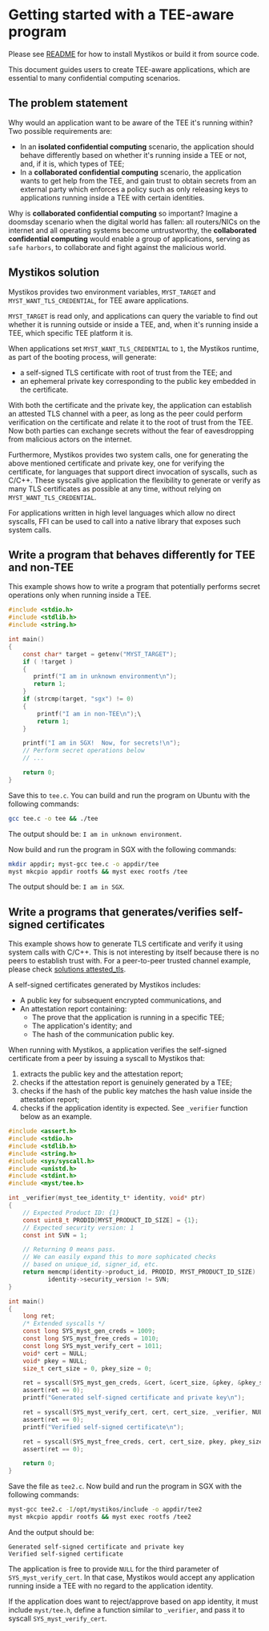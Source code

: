 # Getting started with a TEE-aware program

Please see [README](../README.md) for how to install Mystikos or build
it from source code.

This document guides users to create TEE-aware applications, which are
essential to many confidential computing scenarios.

## The problem statement

Why would an application want to be aware of the TEE it's running within? Two
possible requirements are:

* In an **isolated confidential computing** scenario, the application should
  behave differently based on whether it's running
  inside a TEE or not, and, if it is, which types of TEE;
* In a **collaborated confidential computing** scenario, the application wants
  to get help from the TEE, and gain trust to obtain secrets from an external
  party which enforces a policy such as only releasing keys to applications
  running inside a TEE with certain identities.

Why is **collaborated confidential computing** so important?
Imagine a doomsday scenario when the digital world has fallen: all routers/NICs
on the internet and all operating systems become untrustworthy, the
**collaborated confidential computing** would enable a group of
applications, serving as `safe harbors`, to collaborate and fight against
the malicious world.

## Mystikos solution

Mystikos provides two environment variables, `MYST_TARGET` and
`MYST_WANT_TLS_CREDENTIAL`, for TEE aware applications.

`MYST_TARGET` is read only, and applications can query the variable to
find out whether it is running outside or inside a TEE, and, when it's
running inside a TEE, which specific TEE platform it is.

When applications set `MYST_WANT_TLS_CREDENTIAL` to `1`, the Mystikos
runtime, as part of the booting process, will generate:

* a self-signed TLS certificate with root of trust from the
TEE; and
* an ephemeral private key corresponding to the public key embedded
in the certificate.

With both the certificate and the private key, the application can establish
an attested TLS channel with a peer, as long as the peer could perform
verification on the certificate and relate it to the root of trust from
the TEE. Now both parties can exchange secrets without the fear of
eavesdropping from malicious actors on the internet.

Furthermore, Mystikos provides two system calls, one for generating the above
mentioned certificate and private key, one for verifying the certificate,
for languages that support direct invocation of syscalls, such as C/C++.
These syscalls give application the flexibility to generate or verify as
many TLS certificates as possible at any time, without relying on
`MYST_WANT_TLS_CREDENTIAL`.

For applications written in high level languages which allow no direct
syscalls, FFI can be used to call into a native library that exposes such
system calls.

## Write a program that behaves differently for TEE and non-TEE

This example shows how to write a program that potentially performs secret
operations only when running inside a TEE.

```c
#include <stdio.h>
#include <stdlib.h>
#include <string.h>

int main()
{
    const char* target = getenv("MYST_TARGET");
    if ( !target )
    {
       printf("I am in unknown environment\n");
       return 1;
    }
    if (strcmp(target, "sgx") != 0)
    {
        printf("I am in non-TEE\n");\
        return 1;
    }

    printf("I am in SGX!  Now, for secrets!\n");
    // Perform secret operations below
    // ...

    return 0;
}
```

Save this to `tee.c`. You can build and run the program on Ubuntu with the
following commands:

```bash
gcc tee.c -o tee && ./tee
```
The output should be: `I am in unknown environment`.

Now build and run the program in SGX with the following commands:
```bash
mkdir appdir; myst-gcc tee.c -o appdir/tee
myst mkcpio appdir rootfs && myst exec rootfs /tee
```

The output should be: `I am in SGX`.

## Write a programs that generates/verifies self-signed certificates

This example shows how to generate TLS certificate and verify it using
system calls with C/C++. This is not interesting by itself because there
is no peers to establish trust with. For a peer-to-peer trusted channel
example, please check
[solutions attested_tls](https://github.com/deislabs/mystikos/tree/main/solutions/attested_tls).

A self-signed certificates generated by Mystikos includes:

* A public key for subsequent encrypted communications, and
* An attestation report containing:
    * The prove that the application is running in a specific TEE;
    * The application's identity; and
    * The hash of the communication public key.

When running with Mystikos, a application verifies the self-signed certificate
from a peer by issuing a syscall to Mystikos that:

1. extracts the public key and the attestation report;
1. checks if the attestation report is genuinely generated by a TEE;
1. checks if the hash of the public key matches the hash value inside
the attestation report;
1. checks if the application identity is expected. See `_verifier`
function below as an example.

```c
#include <assert.h>
#include <stdio.h>
#include <stdlib.h>
#include <string.h>
#include <sys/syscall.h>
#include <unistd.h>
#include <stdint.h>
#include <myst/tee.h>

int _verifier(myst_tee_identity_t* identity, void* ptr)
{
    // Expected Product ID: {1}
    const uint8_t PRODID[MYST_PRODUCT_ID_SIZE] = {1};
    // Expected security version: 1
    const int SVN = 1;

    // Returning 0 means pass.
    // We can easily expand this to more sophicated checks
    // based on unique_id, signer_id, etc.
    return memcmp(identity->product_id, PRODID, MYST_PRODUCT_ID_SIZE) ||
           identity->security_version != SVN;
}

int main()
{
    long ret;
    /* Extended syscalls */
    const long SYS_myst_gen_creds = 1009;
    const long SYS_myst_free_creds = 1010;
    const long SYS_myst_verify_cert = 1011;
    void* cert = NULL;
    void* pkey = NULL;
    size_t cert_size = 0, pkey_size = 0;

    ret = syscall(SYS_myst_gen_creds, &cert, &cert_size, &pkey, &pkey_size);
    assert(ret == 0);
    printf("Generated self-signed certificate and private key\n");

    ret = syscall(SYS_myst_verify_cert, cert, cert_size, _verifier, NULL);
    assert(ret == 0);
    printf("Verified self-signed certificate\n");

    ret = syscall(SYS_myst_free_creds, cert, cert_size, pkey, pkey_size);
    assert(ret == 0);

    return 0;
}
```

Save the file as `tee2.c`. Now build and run the program in SGX with the
following commands:
```bash
myst-gcc tee2.c -I/opt/mystikos/include -o appdir/tee2
myst mkcpio appdir rootfs && myst exec rootfs /tee2
```
And the output should be:
```
Generated self-signed certificate and private key
Verified self-signed certificate
```

The application is free to provide `NULL` for the third parameter of
`SYS_myst_verify_cert`. In that case, Mystikos would accept any
application running inside a TEE with no regard to the application identity.

If the application does want to reject/approve based on app identity, it
must include `myst/tee.h`, define a function similar to `_verifier`,
and pass it to syscall `SYS_myst_verify_cert`.
